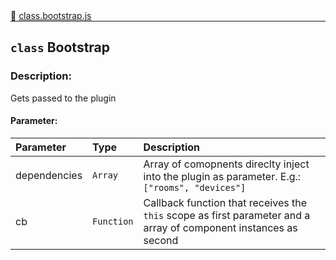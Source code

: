 <div class="mb-0">
    🔗 <a class="source-code" target="_blank"
        href="https://github.com/OpenHausIO/backend/blob/dev&#x2F;components&#x2F;plugins&#x2F;class.bootstrap.js">class.bootstrap.js</a>
</div>
<hr style="margin: 0 !important" />

<!-- CLASS -->

<!-- GENERAL -->
## `class` Bootstrap 
### Description:

Gets passed to the plugin

<!-- GENERAL -->

<!-- PARAMETER -->
#### Parameter:
| Parameter | Type       | Description    |
| :-------- | :--------- |:------------- |
| dependencies | `Array` |  Array of comopnents direclty inject into the plugin as parameter. E.g.: `["rooms", "devices"]` |
| cb | `Function` |  Callback function that receives the `this` scope as first parameter and a array of component instances as second |
<!-- PARAMETER -->

<!-- PROPERTIES -->
<!-- PROPERTIES -->

<!-- EVENTS -->
<!-- EVENTS -->

<!-- EXAMPLES -->
<!-- EXAMPLES -->

<!-- LINKS -->
<!-- LINKS -->

<!-- CLASS -->



<!-- METHODS -->
<!-- METHODS -->